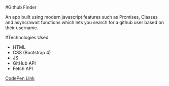 #Github Finder

An app built using modern javascript features such as Promises, Classes and async/await functions which lets you search for a github user based on their username.

#Technologies Used

- HTML
- CSS (Bootstrap 4)
- JS
- GitHub API
- Fetch API

[CodePen Link](https://codepen.io/GhostNote90/full/rKXLyQ/)